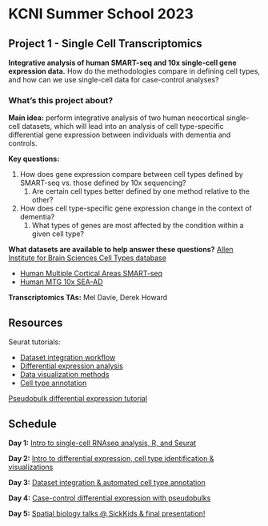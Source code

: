 # KCNI Summer School 2023
## Project 1 - Single Cell Transcriptomics

**Integrative analysis of human SMART-seq and 10x single-cell gene expression data.** How do the methodologies compare in defining cell types, and how can we use single-cell data for case-control analyses?

### What’s this project about? 

**Main idea:** perform integrative analysis of two human neocortical single-cell datasets, which will lead into an analysis of cell type-specific differential gene expression between individuals with dementia and controls.

**Key questions:**

1. How does gene expression compare between cell types defined by SMART-seq vs. those defined by 10x sequencing?
    1. Are certain cell types better defined by one method relative to the other?
2. How does cell type-specific gene expression change in the context of dementia?
    1. What types of genes are most affected by the condition within a given cell type?

**What datasets are available to help answer these questions?**
[Allen Institute for Brain Sciences Cell Types database](https://celltypes.brain-map.org/)
* [Human Multiple Cortical Areas SMART-seq](https://portal.brain-map.org/atlases-and-data/rnaseq/human-multiple-cortical-areas-smart-seq)
* [Human MTG 10x SEA-AD](https://portal.brain-map.org/atlases-and-data/rnaseq/human-mtg-10x_sea-ad)

**Transcriptomics TAs:** Mel Davie, Derek Howard

## Resources

Seurat tutorials:
* [Dataset integration workflow](https://satijalab.org/seurat/articles/integration_introduction.html)
* [Differential expression analysis](https://satijalab.org/seurat/articles/de_vignette.html)
* [Data visualization methods](https://satijalab.org/seurat/articles/visualization_vignette.html)
* [Cell type annotation](https://satijalab.org/seurat/articles/integration_mapping.html)

[Pseudobulk differential expression tutorial](https://hbctraining.github.io/scRNA-seq/lessons/pseudobulk_DESeq2_scrnaseq.html)

## Schedule
**Day 1:** [Intro to single-cell RNAseq analysis, R, and Seurat](https://github.com/tripathylab/KCNISS_2023/blob/main/code/Day_1.Rmd)

**Day 2:** [Intro to differential expression, cell type identification & visualizations](https://github.com/tripathylab/KCNISS_2023/blob/main/code/Day_2.Rmd)

**Day 3:** [Dataset integration & automated cell type annotation](https://github.com/tripathylab/KCNISS_2023/blob/main/code/Day_3.Rmd)

**Day 4:** [Case-control differential expression with pseudobulks](https://github.com/tripathylab/KCNISS_2023/blob/main/code/Day_4.Rmd)

**Day 5:** [Spatial biology talks @ SickKids & final presentation!](https://github.com/tripathylab/KCNISS_2023/blob/main/code/Day_5.Rmd)
